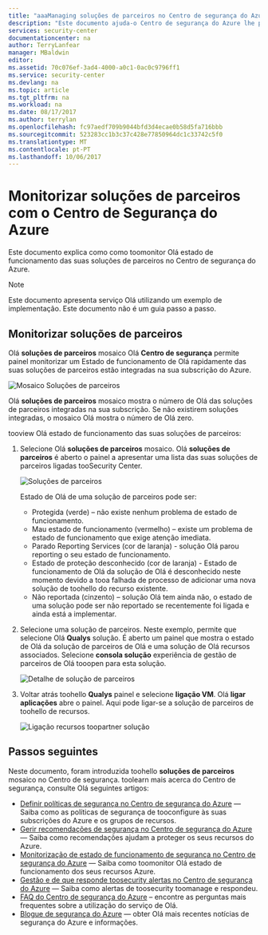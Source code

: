 ```yaml
---
title: "aaaManaging soluções de parceiros no Centro de segurança do Azure | Microsoft Docs"
description: "Este documento ajuda-o Centro de segurança do Azure lhe permite monitorizar a um Estado de funcionamento de Olá rapidamente das suas soluções de parceiros integradas na sua subscrição do Azure."
services: security-center
documentationcenter: na
author: TerryLanfear
manager: MBaldwin
editor: 
ms.assetid: 70c076ef-3ad4-4000-a0c1-0ac0c9796ff1
ms.service: security-center
ms.devlang: na
ms.topic: article
ms.tgt_pltfrm: na
ms.workload: na
ms.date: 08/17/2017
ms.author: terrylan
ms.openlocfilehash: fc97aedf709b9044bfd3d4ecae0b58d5fa716bbb
ms.sourcegitcommit: 523283cc1b3c37c428e77850964dc1c33742c5f0
ms.translationtype: MT
ms.contentlocale: pt-PT
ms.lasthandoff: 10/06/2017
---
```

# <a name="monitoring-partner-solutions-with-azure-security-center"></a>Monitorizar soluções de parceiros com o Centro de Segurança do Azure
Este documento explica como como toomonitor Olá estado de funcionamento das suas soluções de parceiros no Centro de segurança do Azure.

> [!NOTE]
> Este documento apresenta serviço Olá utilizando um exemplo de implementação. Este documento não é um guia passo a passo.
>
>

## <a name="monitoring-partner-solutions"></a>Monitorizar soluções de parceiros
Olá **soluções de parceiros** mosaico Olá **Centro de segurança** permite painel monitorizar um Estado de funcionamento de Olá rapidamente das suas soluções de parceiros estão integradas na sua subscrição do Azure.

![Mosaico Soluções de parceiros][1]

Olá **soluções de parceiros** mosaico mostra o número de Olá das soluções de parceiros integradas na sua subscrição. Se não existirem soluções integradas, o mosaico Olá mostra o número de Olá zero.

tooview Olá estado de funcionamento das suas soluções de parceiros:

1. Selecione Olá **soluções de parceiros** mosaico. Olá **soluções de parceiros** é aberto o painel a apresentar uma lista das suas soluções de parceiros ligadas tooSecurity Center.

   ![Soluções de parceiros][3]

   Estado de Olá de uma solução de parceiros pode ser:

   * Protegida (verde) – não existe nenhum problema de estado de funcionamento.
   * Mau estado de funcionamento (vermelho) – existe um problema de estado de funcionamento que exige atenção imediata.
   * Parado Reporting Services (cor de laranja) - solução Olá parou reporting o seu estado de funcionamento.
   * Estado de proteção desconhecido (cor de laranja) - Estado de funcionamento de Olá da solução de Olá é desconhecido neste momento devido a tooa falhada de processo de adicionar uma nova solução de toohello do recurso existente.
   * Não reportada (cinzento) – solução Olá tem ainda não, o estado de uma solução pode ser não reportado se recentemente foi ligada e ainda está a implementar.

2. Selecione uma solução de parceiros. Neste exemplo, permite que selecione Olá **Qualys** solução.  É aberto um painel que mostra o estado de Olá da solução de parceiros de Olá e uma solução de Olá recursos associados. Selecione **consola solução** experiência de gestão de parceiros de Olá tooopen para esta solução.

   ![Detalhe de solução de parceiros][4]
3. Voltar atrás toohello **Qualys** painel e selecione **ligação VM**. Olá **ligar aplicações** abre o painel. Aqui pode ligar-se a solução de parceiros de toohello de recursos.

   ![Ligação recursos toopartner solução][5]

## <a name="next-steps"></a>Passos seguintes
Neste documento, foram introduzida toohello **soluções de parceiros** mosaico no Centro de segurança. toolearn mais acerca do Centro de segurança, consulte Olá seguintes artigos:

* [Definir políticas de segurança no Centro de segurança do Azure](security-center-policies.md) — Saiba como as políticas de segurança de tooconfigure às suas subscrições do Azure e os grupos de recursos.
* [Gerir recomendações de segurança no Centro de segurança do Azure](security-center-recommendations.md) — Saiba como recomendações ajudam a proteger os seus recursos do Azure.
* [Monitorização de estado de funcionamento de segurança no Centro de segurança do Azure](security-center-monitoring.md) — Saiba como toomonitor Olá estado de funcionamento dos seus recursos Azure.
* [Gestão e de que responde toosecurity alertas no Centro de segurança do Azure](security-center-managing-and-responding-alerts.md) — Saiba como alertas de toosecurity toomanage e respondeu.
* [FAQ do Centro de segurança do Azure](security-center-faq.md) – encontre as perguntas mais frequentes sobre a utilização do serviço de Olá.
* [Blogue de segurança do Azure](http://blogs.msdn.com/b/azuresecurity/) — obter Olá mais recentes notícias de segurança do Azure e informações.

<!--Image references-->
[1]: ./media/security-center-partner-solutions/partner-solutions-tile.png
[3]: ./media/security-center-partner-solutions/partner-solutions.png
[4]: ./media/security-center-partner-solutions/partner-solutions-detail.png
[5]: ./media/security-center-partner-solutions/link-applications.png
